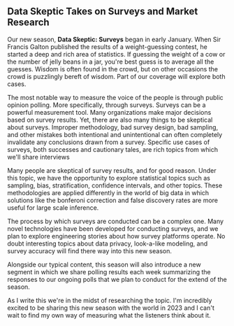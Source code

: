 ## Data Skeptic Takes on Surveys and Market Research

Our new season, **Data Skeptic: Surveys** began in early January.  When Sir Francis Galton published the results of a weight-guessing contest, he started a deep and rich area of statistics.  If guessing the weight of a cow or the number of jelly beans in a jar, you're best guess is to average all the guesses.  Wisdom is often found in the crowd, but on other occasions the crowd is puzzlingly bereft of wisdom.  Part of our coverage will explore both cases.

The most notable way to measure the voice of the people is through public opinion polling.  More specifically, through surveys.  Surveys can be a powerful measurement tool.  Many organizations make major decisions based on survey results.  Yet, there are also many things to be skeptical about surveys.  Improper methodology, bad survey design, bad sampling, and other mistakes both intentional and unintentional can often completely invalidate any conclusions drawn from a survey.  Specific use cases of surveys, both successes and cautionary tales, are rich topics from which we'll share interviews

Many people are skeptical of survey results, and for good reason.  Under this topic, we have the opportunity to explore statistical topics such as sampling, bias, stratification, confidence intervals, and other topics.  These methodologies are applied differently in the world of big data in which solutions like the bonferoni correction and false discovery rates are more useful for large scale inference.

The process by which surveys are conducted can be a complex one.  Many novel technologies have been developed for conducting surveys, and we plan to explore engineering stories about how survey platforms operate.  No doubt interesting topics about data privacy, look-a-like modeling, and survey accuracy will find there way into this new season.

Alongside our typical content, this season will also introduce a new segment in which we share polling results each week summarizing the responses to our ongoing polls that we plan to conduct for the extend of the season.

As I write this we're in the midst of researching the topic.  I'm incredibly excited to be sharing this new season with the world in 2023 and I can't wait to find my own way of measuring what the listeners think about it.
